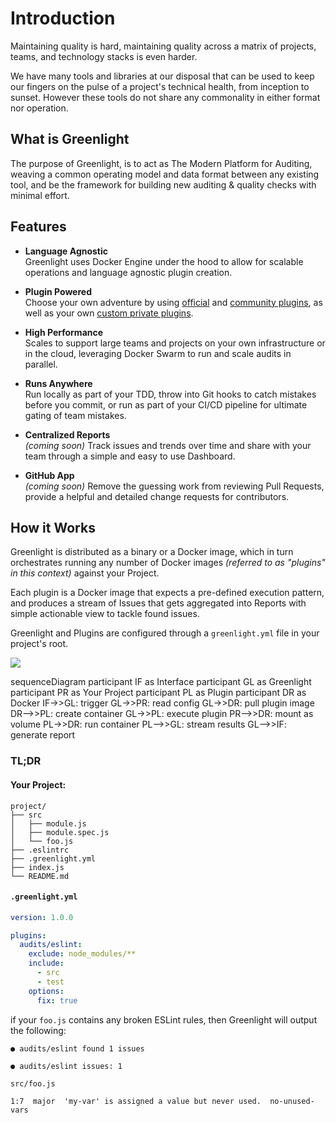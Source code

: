 # Introduction

Maintaining quality is hard, maintaining quality across a matrix of projects, teams, and technology stacks is even harder.

We have many tools and libraries at our disposal that can be used to keep our fingers on the pulse of a project's technical health, from inception to sunset. However these tools do not share any commonality in either format nor operation.

## What is Greenlight

The purpose of Greenlight, is to act as The Modern Platform for Auditing, weaving a common operating model and data format between any existing tool, and be the framework for building new auditing & quality checks with minimal effort.

## Features

- **Language Agnostic**  
  Greenlight uses Docker Engine under the hood to allow for scalable operations and language agnostic plugin creation.

- **Plugin Powered**  
  Choose your own adventure by using [official](/plugins/) and [community plugins](/plugins/community.html), as well as your own [custom private plugins](/plugins/custom.html).

- **High Performance**  
  Scales to support large teams and projects on your own infrastructure or in the cloud, leveraging Docker Swarm to run and scale audits in parallel.

- **Runs Anywhere**  
  Run locally as part of your TDD, throw into Git hooks to catch mistakes before you commit, or run as part of your CI/CD pipeline for ultimate gating of team mistakes.

- **Centralized Reports**  
  _(coming soon)_ Track issues and trends over time and share with your team through a simple and easy to use Dashboard.

- **GitHub App**  
  _(coming soon)_ Remove the guessing work from reviewing Pull Requests, provide a helpful and detailed change requests for contributors.

## How it Works

Greenlight is distributed as a binary or a Docker image, which in turn orchestrates running any number of Docker images _(referred to as "plugins" in this context)_ against your Project.

Each plugin is a Docker image that expects a pre-defined execution pattern, and produces a stream of Issues that gets aggregated into Reports with simple actionable view to tackle found issues.

Greenlight and Plugins are configured through a `greenlight.yml` file in your project's root.

![](/diagram.svg)

<div class="mermaid">
sequenceDiagram
  participant IF as Interface
  participant GL as Greenlight
  participant PR as Your Project
  participant PL as Plugin
  participant DR as Docker
  IF->>GL: trigger
  GL->>PR: read config
  GL->>DR: pull plugin image
  DR-->>PL: create container
  GL->>PL: execute plugin
  PR-->>DR: mount as volume
  PL->>DR: run container
  PL-->>GL: stream results
  GL-->>IF: generate report
</div>

### TL;DR

#### Your Project:

```plain
project/
├── src
│   ├── module.js
│   ├── module.spec.js
│   └── foo.js
├── .eslintrc
├── .greenlight.yml
├── index.js
└── README.md
```

#### `.greenlight.yml`

```yaml
version: 1.0.0

plugins:
  audits/eslint:
    exclude: node_modules/**
    include:
      - src
      - test
    options:
      fix: true
```

if your `foo.js` contains any broken ESLint rules, then Greenlight will output the following:

```plain
● audits/eslint found 1 issues

● audits/eslint issues: 1

src/foo.js

1:7  major  'my-var' is assigned a value but never used.  no-unused-vars
```
